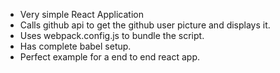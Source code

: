 - Very simple React Application
- Calls github api to get the github user picture and displays it.
- Uses webpack.config.js to bundle the script.
- Has complete babel setup.
- Perfect example for a end to end react app.
